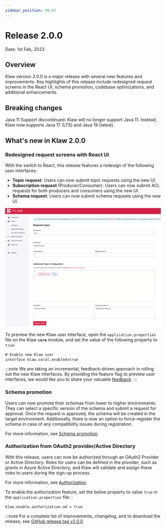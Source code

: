 ```yaml
---
sidebar_position: 99.97
---
```


# Release 2.0.0

Date: 1st Feb, 2023

## Overview

Klaw version 2.0.0 is a major release with several new features and
improvements. Key highlights of this release include redesigned request
screens in the React UI, schema promotion, codebase optimizations, and
additional enhancements.

## Breaking changes

Java 11 Support discontinued: Klaw will no longer support Java 11.
Instead, Klaw now supports Java 17 (LTS) and Java 19 (latest).

## What's new in Klaw 2.0.0

### Redesigned request screens with React UI

With the switch to React, this release features a redesign of the
following user interfaces:

- **Topic request**: Users can now submit topic requests using the new
  UI.
- **Subscription request** (Producer/Consumer): Users can now submit
  ACL requests for both producers and consumers using the new UI.
- **Schema request**: Users can now submit schema requests using the
  new UI.

![image](../../static/images/topic/RequestTopic-react.png)

To preview the new Klaw user interface, open the
`application.properties` file on the Klaw **`core`** module, and set the
value of the following property to `true`:

    # Enable new Klaw user
    interface klaw.coral.enabled=true

:::note
We are taking an incremental, feedback-driven approach in rolling out
the new Klaw interfaces. By providing the feature flag to preview user
interfaces, we would like you to share your valuable
[feedback](https://github.com/aiven/klaw/issues/new?assignees=&labels=&template=03_feature.md).
:::

### Schema promotion

Users can now promote their schemas from lower to higher environments.
They can select a specific version of the schema and submit a request
for approval. Once the request is approved, the schema will be created
in the target environment. Additionally, there is now an option to
force-register the schema in case of any compatibility issues during
registration.

For more information, see [Schema
promotion](../../docs/workflows/schema/promote-schema).

### Authorization from OAuth2 provider/Active Directory

With this release, users can now be authorized through an OAuth2
Provider or Active Directory. Roles for users can be defined in the
provider, such as grants in Azure Active Directory, and Klaw will
validate and assign these roles to users during the sign-up process.

For more information, see
[Authorization](../../docs/authentication-authorization/authorization.md).

To enable the authorization feature, set the below property to value
`true` in the `application.properties` file: :

    klaw.enable.authorization.ad = true

:::note
For a complete list of improvements, changelog, and to download the
release, see [GitHub release tag v2.0.0](https://github.com/aiven/klaw/releases/tag/v2.0.0)
